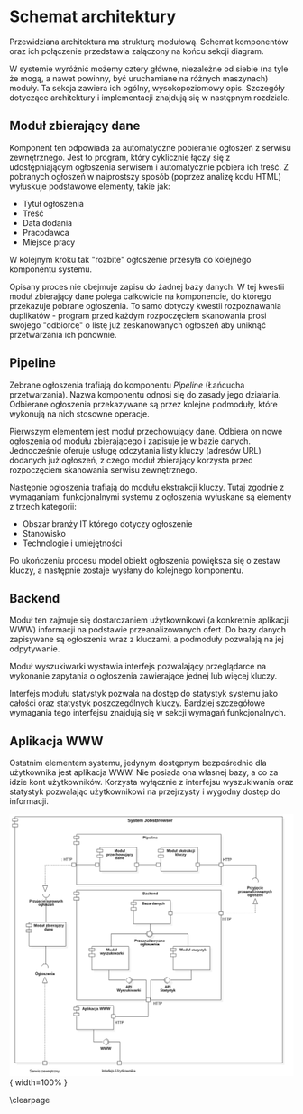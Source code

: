 # Schemat architektury

Przewidziana architektura ma strukturę modułową. Schemat komponentów
oraz ich połączenie przedstawia załączony na końcu sekcji diagram.

W systemie wyróżnić możemy cztery główne, niezależne od siebie (na tyle że
mogą, a nawet powinny, być uruchamiane na różnych maszynach) moduły.
Ta sekcja zawiera ich ogólny, wysokopoziomowy opis. Szczegóły dotyczące
architektury i implementacji znajdują się w następnym rozdziale.


## Moduł zbierający dane
Komponent ten odpowiada za automatyczne pobieranie ogłoszeń z serwisu
zewnętrznego. Jest to program, który cyklicznie łączy się z udostępniającym
ogłoszenia serwisem i automatycznie pobiera ich treść. Z pobranych ogłoszeń
w najprostszy sposób (poprzez analizę kodu HTML) wyłuskuje podstawowe elementy,
takie jak:

+ Tytuł ogłoszenia
+ Treść
+ Data dodania
+ Pracodawca
+ Miejsce pracy

W kolejnym kroku tak "rozbite" ogłoszenie przesyła do kolejnego komponentu
systemu.

Opisany proces nie obejmuje zapisu do żadnej bazy danych.
W tej kwestii moduł zbierający dane polega całkowicie na komponencie,
do którego przekazuje pobrane ogłoszenia. To samo dotyczy kwestii
rozpoznawania duplikatów - program przed każdym rozpoczęciem skanowania
prosi swojego "odbiorcę" o listę już zeskanowanych ogłoszeń aby uniknąć
przetwarzania ich ponownie.


## Pipeline
Zebrane ogłoszenia trafiają do komponentu *Pipeline* (Łańcucha przetwarzania).
Nazwa komponentu odnosi się do zasady jego działania.
Odbierane ogłoszenia przekazywane są przez kolejne podmoduły, które wykonują na
nich stosowne operacje.

Pierwszym elementem jest moduł przechowujący dane. Odbiera on nowe ogłoszenia
od modułu zbierającego i zapisuje je w bazie danych. Jednocześnie oferuje
usługę odczytania listy kluczy (adresów URL) dodanych już ogłoszeń, z czego
moduł zbierający korzysta przed rozpoczęciem skanowania serwisu zewnętrznego.

Następnie ogłoszenia trafiają do modułu ekstrakcji kluczy. Tutaj zgodnie
z wymaganiami funkcjonalnymi systemu z ogłoszenia wyłuskane są elementy z trzech
kategorii:

+ Obszar branży IT którego dotyczy ogłoszenie
+ Stanowisko
+ Technologie i umiejętności

Po ukończeniu procesu model obiekt ogłoszenia powiększa się o zestaw kluczy,
a następnie zostaje wysłany do kolejnego komponentu.


## Backend
Moduł ten zajmuje się dostarczaniem użytkownikowi (a konkretnie aplikacji WWW)
informacji na podstawie przeanalizowanych ofert. Do bazy danych zapisywane
są ogłoszenia wraz z kluczami, a podmoduły pozwalają na jej odpytywanie.

Moduł wyszukiwarki wystawia interfejs pozwalający przeglądarce na wykonanie
zapytania o ogłoszenia zawierające jednej lub więcej kluczy.

Interfejs modułu statystyk pozwala na dostęp do statystyk systemu jako
całości oraz statystyk poszczególnych kluczy. Bardziej szczegółowe wymagania
tego interfejsu znajdują się w sekcji wymagań funkcjonalnych.


## Aplikacja WWW
Ostatnim elementem systemu, jedynym dostępnym bezpośrednio dla użytkownika
jest aplikacja WWW. Nie posiada ona własnej bazy, a co za idzie kont
użytkowników. Korzysta wyłącznie z interfejsu wyszukiwania oraz statystyk
pozwalając użytkownikowi na przejrzysty i wygodny dostęp do informacji.

![Diagram komponentów. \label{ref_a_figure}](source/figures/components_diagram.png){ width=100% }

\clearpage
